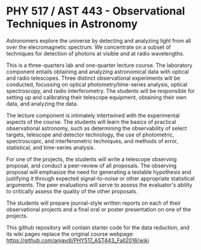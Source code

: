 # PHY 517 / AST 443 - Observational Techniques in Astronomy

Astronomers explore the universe by detecting and analyzing light from all over the elecromagnetic spectrum. 
We concentrate on a subset of techniques for detection of photons at visible and at radio wavelengths.

This is a three-quarters lab and one-quarter lecture course. The laboratory component entails obtaining and 
analyzing astronomical data with optical and radio telescopes. Three distinct observational experiments will 
be conducted, focussing on optical photometry/time-series analysis, optical spectroscopy, and radio interferometry. 
The students will be responsible for setting up and calibrating their telescope equipment, obtaining their own data, 
and analyzing the data.

The lecture component is intimately intertwined with the experimental aspects of the course. The students will
learn the basics of practical observational astronomy, such as determining the observability of select targets,
telescope and detector technology, the use of photometric, spectroscopic, and interferometric techniques, and 
methods of error, statistical, and time-series analysis.

For one of the projects, the students will write a telescope observing proposal, and conduct a peer-review of 
all proposals. The observing proposal will emphasize the need for generating a testable hypothesis and justifying
it through expected signal-to-noise or other appropriate statistical arguments. The peer evaluations will serve to
assess the evaluator's ability to critically assess the quality of the other proposals.

The students will prepare journal-style written reports on each of their observational projects and a final oral 
or poster presentation on one of the projects.


This github repository will contain starter code for the data reduction, and its wiki pages replace the original
course webpage:  https://github.com/anjavdl/PHY517_AST443_Fall2016/wiki
